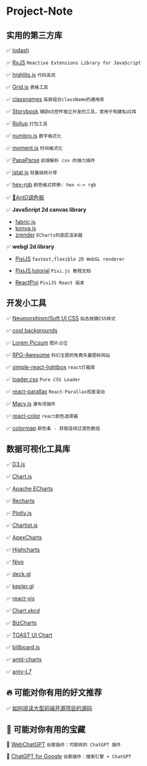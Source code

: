 # Project-Note
## 实用的第三方库

✅ [lodash](https://www.lodashjs.com/)

✅ [RxJS](https://rxjs.dev/) `Reactive Extensions Library for JavaScript`

✅ [highlits.js](https://highlightjs.org/usage/) `代码高亮`

✅ [Grid.js](https://gridjs.io/) `表格工具`

✅ [classnames](https://github.com/JedWatson/classnames) `高效组合className的通用库`

✅ [Storybook](https://storybook.js.org/docs/react/get-started/install) `辅助UI控件独立开发的工具，常用于构建私UI库`

✅ [Rollup](https://rollupjs.org/) `打包工具`

✅ [numbro.js](https://numbrojs.com/) `数字格式化`

✅ [moment.js](https://momentjs.com/) `时间格式化`

✅ [PapaParse](https://www.papaparse.com/) `前端解析 csv 的强力插件`

✅ [jstat.js](https://github.com/jstat/jstat) `轻量级统计库`

✅ [hex-rgb](https://www.npmjs.com/package/hex-rgb) `颜色格式转换: hex <-> rgb`

✅ [🎨AntD调色板](https://www.npmjs.com/package/@ant-design/colors)

✅ **JavaScript 2d canvas library**

- [fabric.js](https://github.com/fabricjs/fabric.js)
- [konva.js](https://github.com/konvajs/konva)
- [zrender](https://github.com/ecomfe/zrender) `ECharts的底层渲染器`

✅ **webgl 2d library**

- [PixiJS](https://pixijs.com/) `fastest,flexible 2D WebGL renderer`

- [PixiJS tutorial](https://github.com/kittykatattack/learningPixi) `Pixi.js 教程文档`

- [ReactPixi](https://reactpixi.org/) `PixiJS React 版本`


## 开发小工具

✅ [Neumorphism/Soft UI CSS](https://neumorphism.io/#55b9f3) `拟态按键CSS样式`

✅ [cool backgrounds](https://coolbackgrounds.io/)

✅ [Lorem Picsum](https://picsum.photos/) `图片占位`

✅ [RPG-Awesome](http://nagoshiashumari.github.io/Rpg-Awesome/) `科幻主题的免费矢量图标网站`

✅ [simple-react-lightbox](https://github.com/michelecocuccio/simple-react-lightbox#readme) `react灯箱库`

✅ [loader.css](https://loading.io/css/) `Pure CSS Loader`

✅ [react-parallax](https://github.com/rrutsche/react-parallax#readme) `React-Parallax视差滚动`

✅ [Macy.js](https://github.com/bigbite/macy.js) `瀑布流插件`

✅ [react-color](https://github.com/casesandberg/react-color) `react颜色选择器`

✅ [colormap](https://github.com/bpostlethwaite/colormap) `颜色条 - 获取连续过渡色数组`

## 数据可视化工具库

✅ [D3.js](https://github.com/d3/d3)

✅ [Chart.js](https://github.com/chartjs/Chart.js)

✅ [Apache ECharts](https://github.com/apache/echarts)

✅ [Recharts](https://github.com/recharts/recharts)

✅ [Plotly.js](https://github.com/plotly/plotly.js)

✅ [Chartist.js](https://github.com/gionkunz/chartist-js)

✅ [ApexCharts](https://github.com/apexcharts/apexcharts.js)

✅ [Highcharts](https://github.com/highcharts/highcharts)

✅ [Nivo](https://github.com/plouc/nivo)

✅ [deck.gl](https://github.com/visgl/deck.gl)

✅ [kepler.gl](https://github.com/keplergl/kepler.gl)

✅ [react-vis](https://github.com/uber/react-vis)

✅ [Chart.xkcd](https://github.com/timqian/chart.xkcd)

✅ [BizCharts](https://github.com/alibaba/BizCharts)

✅ [TOAST UI Chart](https://github.com/nhn/tui.chart)

✅ [billboard.js](https://github.com/naver/billboard.js)

✅ [antd-charts](https://charts.ant.design/zh)

✅ [antv-L7](https://l7.antv.antgroup.com/)

## 🔥 可能对你有用的好文推荐

✅ [如何阅读大型前端开源项目的源码](https://juejin.cn/post/6844903607393845255)

## 🌈 可能对你有用的宝藏

🔆 [WebChatGPT](https://chrome.google.com/webstore/detail/webchatgpt-chatgpt-with-i/lpfemeioodjbpieminkklglpmhlngfcn/related?hl=zh-CN) `谷歌插件：可联网的 ChatGPT 插件`

🔆 [ChatGPT for Google](https://chrome.google.com/webstore/detail/chatgpt-for-google/jgjaeacdkonaoafenlfkkkmbaopkbilf?hl=zh-CN) `谷歌插件：搜索引擎 + ChatGPT`
